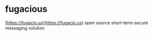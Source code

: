 fugacious
=========

[https://fugacio.us](https://fugacio.us) open source short-term secure messaging solution